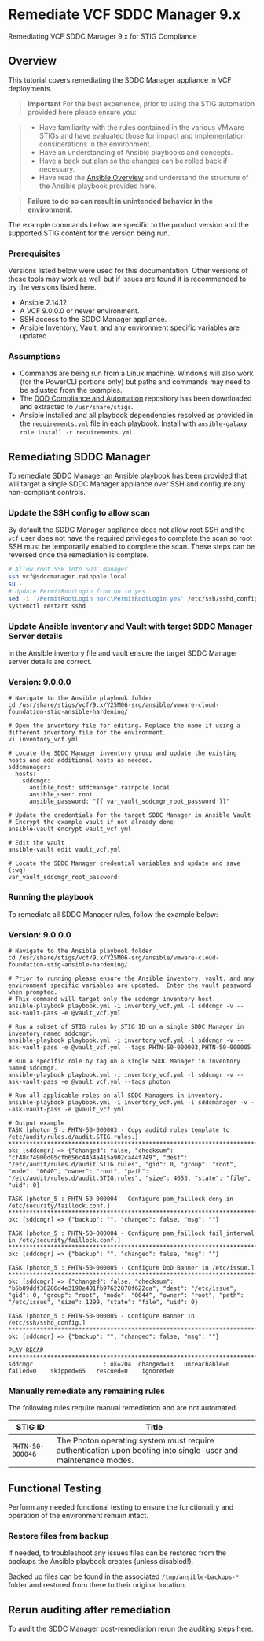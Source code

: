 # Remediate VCF SDDC Manager 9.x
Remediating VCF SDDC Manager 9.x for STIG Compliance

## Overview
This tutorial covers remediating the SDDC Manager appliance in VCF deployments.  

> **Important** For the best experience, prior to using the STIG automation provided here please ensure you:  

> - Have familiarity with the rules contained in the various VMware STIGs and have evaluated those for impact and implementation considerations in the environment.  
> - Have an understanding of Ansible playbooks and concepts.
> - Have a back out plan so the changes can be rolled back if necessary.
> - Have read the [Ansible Overview](/docs/tutorials/cloud-foundation-9.x/ansible-playbook_overview/) and understand the structure of the Ansible playbook provided here.

> **Failure to do so can result in unintended behavior in the environment.**   

The example commands below are specific to the product version and the supported STIG content for the version being run.

### Prerequisites
Versions listed below were used for this documentation. Other versions of these tools may work as well but if issues are found it is recommended to try the versions listed here.  

* Ansible 2.14.12
* A VCF 9.0.0.0 or newer environment.
* SSH access to the SDDC Manager appliance.
* Ansible Inventory, Vault, and any environment specific variables are updated.

### Assumptions
* Commands are being run from a Linux machine. Windows will also work (for the PowerCLI portions only) but paths and commands may need to be adjusted from the examples.
* The [DOD Compliance and Automation](https://github.com/vmware/dod-compliance-and-automation) repository has been downloaded and extracted to `/usr/share/stigs`.
* Ansible installed and all playbook dependencies resolved as provided in the `requirements.yml` file in each playbook. Install with `ansible-galaxy role install -r requirements.yml`.

## Remediating SDDC Manager
To remediate SDDC Manager an Ansible playbook has been provided that will target a single SDDC Manager appliance over SSH and configure any non-compliant controls.  

### Update the SSH config to allow scan
By default the SDDC Manager appliance does not allow root SSH and the `vcf` user does not have the required privileges to complete the scan so root SSH must be temporarily enabled to complete the scan. These steps can be reversed once the remediation is complete.  

```bash
# Allow root SSH into SDDC manager
ssh vcf@sddcmanager.rainpole.local
su -
# Update PermitRootLogin from no to yes
sed -i '/PermitRootLogin no/c\PermitRootLogin yes' /etc/ssh/sshd_config
systemctl restart sshd
```

### Update Ansible Inventory and Vault with target SDDC Manager Server details
In the Ansible inventory file and vault ensure the target SDDC Manager server details are correct.
### Version: 9.0.0.0
```
# Navigate to the Ansible playbook folder
cd /usr/share/stigs/vcf/9.x/Y25M06-srg/ansible/vmware-cloud-foundation-stig-ansible-hardening/

# Open the inventory file for editing. Replace the name if using a different inventory file for the environment.
vi inventory_vcf.yml

# Locate the SDDC Manager inventory group and update the existing hosts and add additional hosts as needed.
sddcmanager:
  hosts:
    sddcmgr:
      ansible_host: sddcmanager.rainpole.local
      ansible_user: root
      ansible_password: "{{ var_vault_sddcmgr_root_password }}"

# Update the credentials for the target SDDC Manager in Ansible Vault
# Encrypt the example vault if not already done
ansible-vault encrypt vault_vcf.yml

# Edit the vault
ansible-vault edit vault_vcf.yml

# Locate the SDDC Manager credential variables and update and save (:wq)
var_vault_sddcmgr_root_password:
```

### Running the playbook
To remediate all SDDC Manager rules, follow the example below:
### Version: 9.0.0.0
```
# Navigate to the Ansible playbook folder
cd /usr/share/stigs/vcf/9.x/Y25M06-srg/ansible/vmware-cloud-foundation-stig-ansible-hardening/

# Prior to running please ensure the Ansible inventory, vault, and any environment specific variables are updated.  Enter the vault password when prompted.
# This command will target only the sddcmgr inventory host.
ansible-playbook playbook.yml -i inventory_vcf.yml -l sddcmgr -v --ask-vault-pass -e @vault_vcf.yml

# Run a subset of STIG rules by STIG ID on a single SDDC Manager in inventory named sddcmgr.
ansible-playbook playbook.yml -i inventory_vcf.yml -l sddcmgr -v --ask-vault-pass -e @vault_vcf.yml --tags PHTN-50-000003,PHTN-50-000005

# Run a specific role by tag on a single SDDC Manager in inventory named sddcmgr.
ansible-playbook playbook.yml -i inventory_vcf.yml -l sddcmgr -v --ask-vault-pass -e @vault_vcf.yml --tags photon

# Run all applicable roles on all SDDC Managers in inventory.
ansible-playbook playbook.yml -i inventory_vcf.yml -l sddcmanager -v --ask-vault-pass -e @vault_vcf.yml

# Output example
TASK [photon_5 : PHTN-50-000003 - Copy auditd rules template to /etc/audit/rules.d/audit.STIG.rules.] *************************************************************************************************************************
ok: [sddcmgr] => {"changed": false, "checksum": "cf48c74900d05cfb656c4454a415a902ca44f749", "dest": "/etc/audit/rules.d/audit.STIG.rules", "gid": 0, "group": "root", "mode": "0640", "owner": "root", "path": "/etc/audit/rules.d/audit.STIG.rules", "size": 4653, "state": "file", "uid": 0}

TASK [photon_5 : PHTN-50-000004 - Configure pam_faillock deny in /etc/security/faillock.conf.] ********************************************************************************************************************************
ok: [sddcmgr] => {"backup": "", "changed": false, "msg": ""}

TASK [photon_5 : PHTN-50-000004 - Configure pam_faillock fail_interval in /etc/security/faillock.conf.] ***********************************************************************************************************************
ok: [sddcmgr] => {"backup": "", "changed": false, "msg": ""}

TASK [photon_5 : PHTN-50-000005 - Configure DoD Banner in /etc/issue.] ********************************************************************************************************************************************************
ok: [sddcmgr] => {"changed": false, "checksum": "b5b89ddf36286d4e3190e401fb97622878f622ca", "dest": "/etc/issue", "gid": 0, "group": "root", "mode": "0644", "owner": "root", "path": "/etc/issue", "size": 1299, "state": "file", "uid": 0}

TASK [photon_5 : PHTN-50-000005 - Configure Banner in /etc/ssh/sshd_config.] **************************************************************************************************************************************************
ok: [sddcmgr] => {"backup": "", "changed": false, "msg": ""}

PLAY RECAP ********************************************************************************************************************************************************************************************************************
sddcmgr                    : ok=204  changed=13   unreachable=0    failed=0    skipped=65   rescued=0    ignored=0
```

### Manually remediate any remaining rules
The following rules require manual remediation and are not automated.  

| STIG ID              | Title                                                                                                                                   |
|----------------------|-----------------------------------------------------------------------------------------------------------------------------------------|
| `PHTN-50-000046`     |The Photon operating system must require authentication upon booting into single-user and maintenance modes.                             |

## Functional Testing
Perform any needed functional testing to ensure the functionality and operation of the environment remain intact.

### Restore files from backup
If needed, to troubleshoot any issues files can be restored from the backups the Ansible playbook creates (unless disabled!).  

Backed up files can be found in the associated `/tmp/ansible-backups-*` folder and restored from there to their original location.

## Rerun auditing after remediation
To audit the SDDC Manager post-remediation rerun the auditing steps [here](./audit9-sddcmgr.md).
